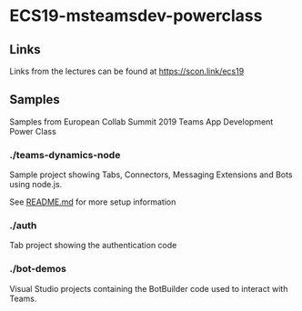 # ECS19-msteamsdev-powerclass

## Links
Links from the lectures can be found at https://scon.link/ecs19

## Samples
Samples from European Collab Summit 2019 Teams App Development Power Class

### ./teams-dynamics-node
 Sample project showing Tabs, Connectors, Messaging Extensions and Bots using node.js.

 See [README.md](teams-dynamics-node/README.md) for more setup information

### ./auth
 Tab project showing the authentication code

### ./bot-demos
 Visual Studio projects containing the BotBuilder code used to interact with Teams.